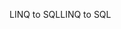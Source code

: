 <span data-ttu-id="4f709-101">LINQ to SQL</span><span class="sxs-lookup"><span data-stu-id="4f709-101">LINQ to SQL</span></span>